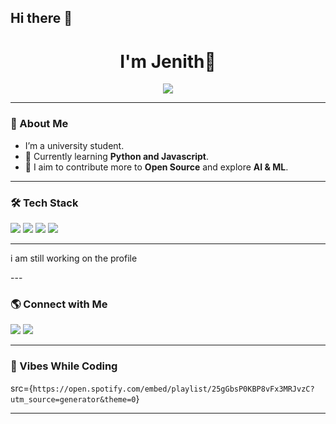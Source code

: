 ## Hi there 👋

<h1 align="center">I'm Jenith👋</h1>

<p align="center">
  <a href="https://github.com/your-Jenith01">
    <img src="https://readme-typing-svg.herokuapp.com?color=%2336BCF7&lines=Currently+learning+JavaScript+,+Python;A+Normal+Nonchalant+Uni+student;Growing+day+by+day" />
  </a>
</p>

---

### 🚀 About Me  
- I’m a university student.  
- 🌱 Currently learning **Python and Javascript**.  
- 🎯 I aim to contribute more to **Open Source** and explore **AI & ML**.  

---

### 🛠️ Tech Stack  
<p align="left">
  <img src="https://img.shields.io/badge/-HTML5-E34F26?style=flat-square&logo=html5&logoColor=white" />
  <img src="https://img.shields.io/badge/-CSS3-1572B6?style=flat-square&logo=css3" />
  <img src="https://img.shields.io/badge/-JavaScript-F7DF1E?style=flat-square&logo=javascript&logoColor=black" />
  <img src="https://img.shields.io/badge/-Python-3776AB?style=flat-square&logo=python&logoColor=white" />
</p>

---

<P>i am still working on the profile </P>
---

### 🌎 Connect with Me  
<p align="left">
  <a href="https://www.instagram.com/your-Jenith_lama" target="_blank"><img src="https://img.shields.io/badge/-Instagram-E4405F?style=flat-square&logo=instagram&logoColor=white" /></a>
  <a href="mailto:jenithlam01@gmail.com"><img src="https://img.shields.io/badge/-Email-D14836?style=flat-square&logo=gmail&logoColor=white" /></a>
</p>

---

### 🎵 Vibes While Coding  

  src={`https://open.spotify.com/embed/playlist/25gGbsP0KBP8vFx3MRJvzC?utm_source=generator&theme=0`}

  ---
